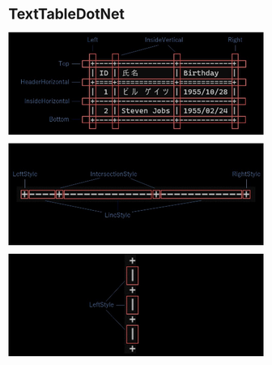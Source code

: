 # TextTableDotNet

![](images/borders.jpg)


![](images/horizontalBorder.jpg)

![](images/verticalBorder.jpg)
